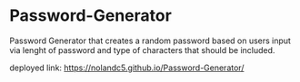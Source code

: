 # Password-Generator

Password Generator that creates a random password based on users input via lenght of password and type of characters that should be included.

deployed link: https://nolandc5.github.io/Password-Generator/

